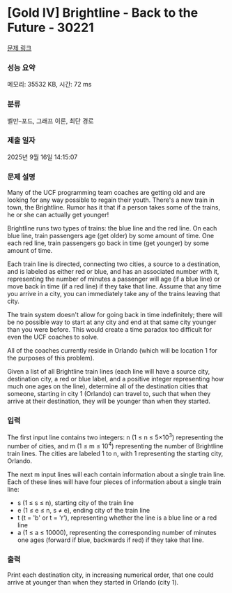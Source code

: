 # [Gold IV] Brightline - Back to the Future - 30221 

[문제 링크](https://www.acmicpc.net/problem/30221) 

### 성능 요약

메모리: 35532 KB, 시간: 72 ms

### 분류

벨만–포드, 그래프 이론, 최단 경로

### 제출 일자

2025년 9월 16일 14:15:07

### 문제 설명

<p>Many of the UCF programming team coaches are getting old and are looking for any way possible to regain their youth. There's a new train in town, the Brightline. Rumor has it that if a person takes some of the trains, he or she can actually get younger!</p>

<p>Brightline runs two types of trains: the blue line and the red line. On each blue line, train passengers age (get older) by some amount of time. One each red line, train passengers go back in time (get younger) by some amount of time.</p>

<p>Each train line is directed, connecting two cities, a source to a destination, and is labeled as either red or blue, and has an associated number with it, representing the number of minutes a passenger will age (if a blue line) or move back in time (if a red line) if they take that line. Assume that any time you arrive in a city, you can immediately take any of the trains leaving that city.</p>

<p>The train system doesn't allow for going back in time indefinitely; there will be no possible way to start at any city and end at that same city younger than you were before. This would create a time paradox too difficult for even the UCF coaches to solve.</p>

<p>All of the coaches currently reside in Orlando (which will be location 1 for the purposes of this problem).</p>

<p>Given a list of all Brightline train lines (each line will have a source city, destination city, a red or blue label, and a positive integer representing how much one ages on the line), determine all of the destination cities that someone, starting in city 1 (Orlando) can travel to, such that when they arrive at their destination, they will be younger than when they started.</p>

### 입력 

 <p>The first input line contains two integers: n (1 ≤ n ≤ 5×10<sup>3</sup>) representing the number of cities, and m (1 ≤ m ≤ 10<sup>4</sup>) representing the number of Brightline train lines. The cities are labeled 1 to n, with 1 representing the starting city, Orlando.</p>

<p>The next m input lines will each contain information about a single train line. Each of these lines will have four pieces of information about a single train line:</p>

<ul>
	<li>s (1 ≤ s ≤ n), starting city of the train line</li>
	<li>e (1 ≤ e ≤ n, s ≠ e), ending city of the train line</li>
	<li>t (t = 'b' or t = 'r'), representing whether the line is a blue line or a red line</li>
	<li>a (1 ≤ a ≤ 10000), representing the corresponding number of minutes one ages (forward if blue, backwards if red) if they take that line.</li>
</ul>

### 출력 

 <p>Print each destination city, in increasing numerical order, that one could arrive at younger than when they started in Orlando (city 1).</p>

